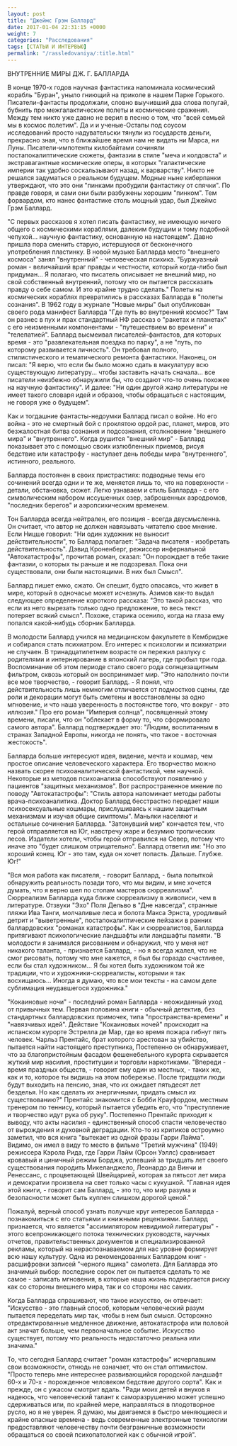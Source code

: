 ```yaml
---
layout: post
title: "Джеймс Грэм Баллард"
date: 2017-01-04 22:31:15 +0000
weight: 7
categories: "Расследования"
tags: [СТАТЬИ И ИНТЕРВЬЮ]
permalink: "/rassledovaniya/:title.html"
---
```

ВНУТРЕННИЕ МИРЫ ДЖ. Г. БАЛЛАРДА

В конце 1970-х годов научная фантастика напоминала космический корабль "Буран", уныло гниющий на приколе в нашем Парке Горького. Писатели-фантасты продолжали, словно выучивший два слова попугай, бубнить про межгалактические полеты и космические сражения. Между тем никто уже давно не верил в песню о том, что "всей семьей мы в космос полетим". Да и и ученые-Остапы под соусом исследований просто надувательски тянули из государств деньги, прекрасно зная, что в ближайшее время нам не видать ни Марса, ни Луны. Писатели-импотенты килобайтами сочиняли постапокалиптические сюжеты, фантазии в стиле "меча и колдовста" и экстравагантные космические оперы, в которых "галактические империи так удобно соскальзывают назад, к варварству". Никто не решался задуматься о реальном будущем. Модные ныне киберпанки утверждают, что это они "пинками пробудили фантастику от спячки". По правде говоря, и сами они были разбужены хорошим "пинком". Тем форвардом, кто нанес фантастике столь мощный удар, был Джеймс Грэм Баллард.

"С первых рассказов я хотел писать фантастику, не имеющую ничего общего с космическими кораблями, далеким будущим и тому подобной чепухой... научную фантастику, основанную на настоящем". Давно пришла пора сменить старую, истершуюся от бесконечного употребления пластинку. В новой музыке Балларда место "внешнего космоса" занял "внутренний" - человеческая психика. "Буржуазный роман - величайший враг правды и честности, который когда-либо был придуман... Я полагаю, что писатель описывает не внешний мир, но свой собственный внутренний, потому что он пытается рассказать правду о себе самом. И это крайне трудно сделать." Полеты на космических кораблях превратились в рассказах Балларда в "полеты сознания". В 1962 году в журнале "Новые миры" был опубликован своего рода манифест Балларда "Где путь во внутренний космос?" Там он разнес в пух и прах стандартный НФ рассказ о "ракетах и планетах" с его неизменными компонентами - "путешествием во времени" и "телепатией". Баллард высмеивал писателей-фантастов, для которых время - это "развлекательная поездка по парку", а не "путь, по которому развивается личность". Он требовал полного, стилистического и тематического ремонта фантастики. Наконец, он писал: "Я верю, что если бы было можно сдать в макулатуру всю существующую литературу... чтобы заставить начать сначала... все писатели неизбежно обнаружили бы, что создают что-то очень похожее на научную фантастику". И далее: "Ни один другой жанр литературы не имеет такого словаря идей и образов, чтобы обращаться с настоящим, не говоря уже о будущем".

Как и тогдашние фантасты-недоумки Баллард писал о войне. Но его война - это не смертный бой с проклятою ордой рас, планет, миров, это безжалостная битва сознания и подсознания, столкновение "внешнего мира" и "внутреннего". Когда рушится "внешний мир" - Баллард показывает это с помощью своих излюбленных приемов, рисуя бедствие или катастрофу - наступает день победы мира "внутреннего", истинного, реального.

Балларда постоянен в своих пристрастиях: подводные темы его сочинений всегда одни и те же, меняется лишь то, что на поверхности - детали, обстановка, сюжет. Легко узнаваем и стиль Балларда - с его символическим набором иссушенных озер, заброшенных аэродромов, "последних берегов" и аэропсихическим временем.

Тон Балларда всегда нейтрален, его позиция - всегда двусмысленна. Он считает, что автор не должен навязывать читателю свое мнение. Если Ницше говорил: "Ни один художник не выносит действительности", то Баллард полагает: "Задача писателя - изобретать действительность". Дэвид Кроненберг, режиссер инфернальной "Автокатастрофы", прочитав роман, сказал: "Он порождает в тебе такие фантазии, о которых ты раньше и не подозревал. Пока они существовали, они были настоящими. В них был Смысл".

Баллард пишет емко, сжато. Он спешит, будто опасаясь, что живет в мире, который в одночасье может исчезнуть. Азимов как-то выдал следующее определение короткого рассказа: "Это такой рассказ, что если из него вырезать только одно предложение, то весь текст потеряет всякий смысл". Похоже, старика осенило, когда на глаза ему попался какой-нибудь сборник Балларда.

В молодости Баллард учился на медицинском факультете в Кембридже и собирался стать психиатром. Его интерес к психологии и психиатрии не случаен. В тринадцатилетнем возрасте он пережил разлуку с родителями и интернирование в японский лагерь, где пробыл три года. Воспоминание об этом периоде стало своего рода солнцезащитным фильтром, сквозь который он воспринимает мир. "Это наполнило почти все мое творчество, - говорит Баллард. - Я понял, что действительность лишь немногим отличается от подмостков сцены, где роли и декорации могут быть сметены и восстановлены за одно мгновение, и что наша уверенность в постоянстве того, что вокруг - это иллюзия." Про его роман "Империя солнца", посвященный этому времени, писали, что он "облекает в форму то, что сформировало самого автора". Баллард подтверждает это: "Людям, воспитанным в странах Западной Европы, никогда не понять, что такое - восточная жестокость".

Балларда больше интересуют идея, видение, мечта и кошмар, чем простое описание человеческого характера. Его творчество можно назвать скорее психоаналитической фантастикой, чем научной. Некоторые из методов психоанализа способствуют появлению у пациентов "защитных механизмов". Вот распространенное мнение по поводу "Автокатастрофы": "Стиль автора напоминает методы работы врача-психоаналитика. Доктор Баллард бесстрастно передает наши психосексуальные кошмары, прислушиваясь к нашим защитным механизмам и изучая общие симптомы". Маньяки населяют и остальные сочинения Балларда. "Затонувший мир" кончается тем, что герой отправляется на Юг, навстречу жаре и безумию тропических лесов. Издатели хотели, чтобы герой отправился на Север, потому что иначе это "будет слишком отрицательно". Баллард ответил им: "Но это хороший конец. Юг - это там, куда он хочет попасть. Дальше. Глубже. Юг!"

"Вся моя работа как писателя, - говорит Баллард, - была попыткой обнаружить реальность позади того, что мы видим, и мне хочется думать, что я верно шел по стопам мастеров сюрреализма". Сюрреализм Балларда куда ближе сюрреализму в живописи, чем в литературе. Отзвуки "Эхо" Поля Дельво в "Дне навсегда", странные пляжи Ива Танги, молчаливые леса и болота Макса Эрнста, уродливый детрит и "выветренные", постапокалиптические пейзажи в ранних баллардовских "романах катастрофы". Как и сюрреалистов, Балларда притягивают психологические ландшафты или ландшафты памяти. "В молодости я занимался рисованием и обнаружил, что у меня нет никакого таланта, - признается Баллард, - но я всегда жалел, что не смог рисовать, потому что мне кажется, я был бы гораздо счастливее, если бы стал художником... Я бы хотел быть художником той же традиции, что и художники-сюрреалисты, которыми я так восхищаюсь... Иногда я думаю, что все мои тексты - на самом деле сублимация неудавшегося художника."

"Кокаиновые ночи" - последний роман Балларда - неожиданный уход от привычных тем. Первая половина книги - обычный детектив, без стандартных баллардовских примочек, типа "пространства-времени" и "навязчивых идей". Действие "Кокаиновых ночей" происходит на испанском курорте Эстрелла де Мар, где во время пожара гибнут пять человек. Чарльз Прентайс, брат которого арестован за убийство, пытается найти настоящего преступника, Постепенно он обнаруживает, что за благопристойным фасадом фешенебельного курорта скрывается жуткий мир насилия, проституции и торговли наркотиками. "Впереди - время праздных обществ, - говорит ему один из местных, - таких же, как и то, которое ты видишь на этом побережье. После тридцати люди будут выходить на пенсию, зная, что их ожидает пятьдесят лет безделья. Но как сделать их энергичными, придать смысл их существованию?" Прентайс знакомится с Бобби Крауфордом, местным тренером по теннису, который пытается убедить его, что "преступление и творчество идут рука об руку". Постепенно Прентайс приходит к выводу, что акты насилия - единственный способ спасти человечество от вырождения и духовной деградации. Кто-то из критиков остроумно заметил, что вся книга "вытекает из одной фразы Гарри Лайма". Видимо, он имел в виду то место в фильме "Третий мужчина" (1949) режиссера Кэрола Рида, где Гарри Лайм (Орсон Уэллс) сравнивает кровавый и циничный режим Борджа, успевший за тридцать лет своего существования породить Микеланджело, Леонардо да Винчи и Ренессанс, с процветающей Швейцарией, которая за пятьсот лет мира и демократии произвела на свет только часы с кукушкой. "Главная идея этой книги, - говорит сам Баллард, - это то, что мир разума и безопасности может быть куплен слишком дорогой ценой."

Пожалуй, верный способ узнать получше круг интересов Балларда - познакомиться с его статьями и книжными рецензиями. Баллард признается, что является "ассимилятором невидимой литературы" - этого всепроникающего потока технических руководств, научных отчетов, правительственных документов и специализированной рекламы, который на нераспознаваемом для нас уровне формирует всю нашу культуру. Одна из рекомендованных Баллардом книг - расшифровки записей "черного ящика" самолета. Для Балларда это значимый выбор: последние сорок лет он пытается сделать то же самое - записать мгновения, в которые наша жизнь подвергается риску как со стороны внешнего мира, так и со стороны нас самих.

Когда Балларда спрашивают, что такое искусство, он отвечает: "Искусство - это главный способ, которым человеческий разум пытается переделать мир так, чтобы в нем был смысл. Осторожно отредактированные медленное движение, автокатастрофа или половой акт значат больше, чем первоначальное событие. Искусство существует, потому что реальность недостаточно реальна или значима."

То, что сегодня Баллард считает "роман катастрофы" исчерпавшим свои возможности, отнюдь не означает, что он стал оптимистом. "Просто теперь мне интереснее развивающийся городской ландшафт 60-х и 70-х - порожденное человеком бедствие другого сорта". Как и прежде, он с ужасом смотрит вдаль. "Ради моих детей и внуков я надеюсь, что человеческий талант к саморазрушению может успешно сдерживаться или, по крайней мере, направляться в плодотворное русло, но я не уверен. Я думаю, мы двигаемся в быстро меняющиеся и крайне опасные времена - ведь современные электронные технологии предоставляют человечеству почти безграничные возможности обращаться со своей психопатологией как с обычной игрой".
